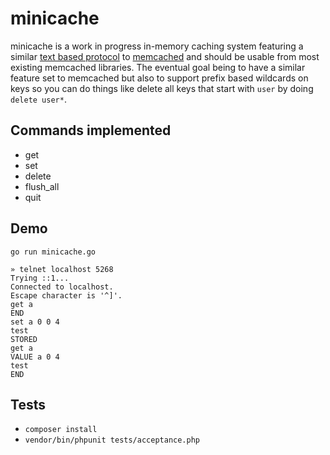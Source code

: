 # minicache

minicache is a work in progress in-memory caching system
featuring a similar [text based protocol](https://github.com/memcached/memcached/blob/master/doc/protocol.txt)
to [memcached](http://memcached.org/) and should be usable from most existing memcached libraries. The eventual
goal being to have a similar feature set to memcached but also to support prefix based wildcards on keys so you can do things
like delete all keys that start with `user` by doing `delete user*`.

## Commands implemented

- get
- set
- delete
- flush_all
- quit

## Demo

`go run minicache.go`

````
» telnet localhost 5268
Trying ::1...
Connected to localhost.
Escape character is '^]'.
get a
END
set a 0 0 4
test
STORED
get a
VALUE a 0 4
test
END
````

## Tests

- `composer install`
- `vendor/bin/phpunit tests/acceptance.php`
